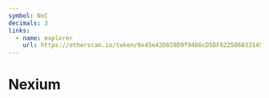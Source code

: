 ```yaml
---
symbol: NxC
decimals: 3
links:
  - name: explorer
    url: https://etherscan.io/token/0x45e42D659D9f9466cD5DF622506033145a9b89Bc
---
```


# Nexium
